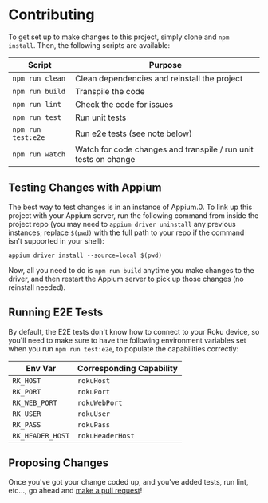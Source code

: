 # Contributing

To get set up to make changes to this project, simply clone and `npm install`. Then, the following scripts are available:

|Script|Purpose|
|------|-------|
|`npm run clean`|Clean dependencies and reinstall the project|
|`npm run build`|Transpile the code|
|`npm run lint`|Check the code for issues|
|`npm run test`|Run unit tests|
|`npm run test:e2e`|Run e2e tests (see note below)|
|`npm run watch`|Watch for code changes and transpile / run unit tests on change|

## Testing Changes with Appium

The best way to test changes is in an instance of Appium.0. To link up this project with your Appium server, run the following command from inside the project repo (you may need to `appium driver uninstall` any previous instances; replace `$(pwd)` with the full path to your repo if the command isn't supported in your shell):

```
appium driver install --source=local $(pwd)
```

Now, all you need to do is `npm run build` anytime you make changes to the driver, and then restart the Appium server to pick up those changes (no reinstall needed).

## Running E2E Tests

By default, the E2E tests don't know how to connect to your Roku device, so you'll need to make sure to have the following environment variables set when you run `npm run test:e2e`, to populate the capabilities correctly:

|Env Var|Corresponding Capability|
|-------|------------------------|
|`RK_HOST`|`rokuHost`|
|`RK_PORT`|`rokuPort`|
|`RK_WEB_PORT`|`rokuWebPort`|
|`RK_USER`|`rokuUser`|
|`RK_PASS`|`rokuPass`|
|`RK_HEADER_HOST`|`rokuHeaderHost`|

## Proposing Changes

Once you've got your change coded up, and you've added tests, run lint, etc..., go ahead and [make a pull request](https://github.com/headspinio/appium-roku-driver/pulls)!
